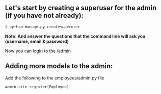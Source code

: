 
## Let's start by creating a superuser for the admin (if you have not already):

```sh
$ python manage.py createsuperuser
```
**Note: And answer the questions that the command line will ask you (username, email & password)**

Now you can login to the /admin

## Adding more models to the admin:

Add the following to the employees/admin.py file
```python
admin.site.register(Employee)
```
